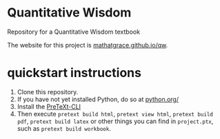 # Quantitative Wisdom
Repository for a Quantitative Wisdom textbook

The website for this project is [mathatgrace.github.io/qw](https://mathatgrace.github.io/qw).

# quickstart instructions
1. Clone this repository.
1. If you have not yet installed Python, do so at [python.org/](https://www.python.org/)
1. Install the [PreTeXt-CLI](https://pypi.org/project/pretextbook/)
1. Then execute `pretext build html`, `pretext view html`, `pretext build pdf`, `pretext build latex` or other things you can find in `project.ptx`, such as
   `pretext build workbook`.
